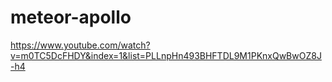 # meteor-apollo

https://www.youtube.com/watch?v=m0TC5DcFHDY&index=1&list=PLLnpHn493BHFTDL9M1PKnxQwBwOZ8J-h4
